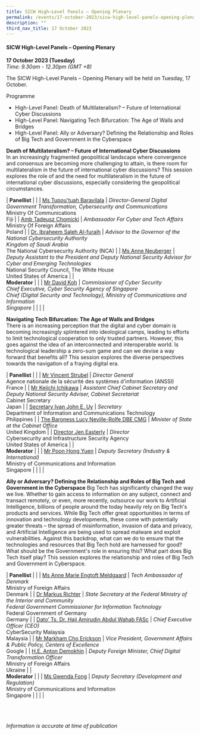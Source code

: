 ```yaml
---
title: SICW High–Level Panels – Opening Plenary
permalink: /events/17-october-2023/sicw-high-level-panels-opening-plenary/
description: ""
third_nav_title: 17 October 2023
---
```

#### **SICW High-Level Panels – Opening Plenary**

**17 October 2023 (Tuesday)**  
*Time: 9.30am - 12.30pm (GMT +8)*

The SICW High-Level Panels – Opening Plenary will be held on Tuesday, 17 October. 

Programme
* High-Level Panel: Death of Multilateralism? – Future of International Cyber Discussions
* High-Level Panel: Navigating Tech Bifurcation: The Age of Walls and Bridges
* High-Level Panel: Ally or Adversary? Defining the Relationship and Roles of Big Tech and Government in the Cyberspace

**Death of Multilateralism? – Future of International Cyber Discussions**
<br>In an increasingly fragmented geopolitical landscape where convergence and consensus are becoming more challenging to attain, is there room for multilateralism in the future of international cyber discussions? This session explores the role of and the need for multilateralism in the future of international cyber discussions, especially considering the geopolitical circumstances.

|  **Panellist**          |                                                              |
| [Ms Tupou'tuah Baravilala](/speakers/ms-tupoutuah-baravilala/)  | *Director-General Digital Government Transformation, Cybersecurity and Communications*<br>Ministry Of Communications<br>Fiji              |
| [Amb Tadeusz Chomicki](/speakers/amb-tadeusz-chomicki/)  | *Ambassador For Cyber and Tech Affairs*<br>Ministry Of Foreign Affairs<br>Poland              |
| [Dr. Ibraheem Saleh Al-furaih](/speakers/dr-ibraheem-saleh-al-furaih/)  | *Advisor to the Governor of the National Cybersecurity Authority<br>Kingdom of Saudi Arabia*<br>The National Cybersecurity Authority (NCA)              |
| [Ms Anne Neuberger](/speakers/ms-anne-neuberger/)  | *Deputy Assistant to the President and Deputy National Security Advisor for Cyber and Emerging Technologies*<br>National Security Council, The White House<br>United States of America              |
|  <br>**Moderator**          |                                                              |
| [Mr David Koh](/speakers/mr-david-koh/)  | *Commissioner of Cyber Security<br>Chief Executive, Cyber Security Agency of Singapore<br>Chief (Digital Security and Technology), Ministry of Communications and Information<br>Singapore*              |
| | |

**Navigating Tech Bifurcation: The Age of Walls and Bridges**
<br>There is an increasing perception that the digital and cyber domain is becoming increasingly splintered into ideological camps, leading to efforts to limit technological cooperation to only trusted partners. However, this goes against the idea of an interconnected and interoperable world. Is technological leadership a zero-sum game and can we devise a way forward that benefits all? This session explores the diverse perspectives towards the navigation of a fraying digital era.

|  **Panellist**          |                                                              |
| [Mr Vincent Strubel](/speakers/mr-vincent-strubel/)  | *Director General*<br>Agence nationale de la sécurité des systèmes d'information (ANSSI)<br>France              |
| [Mr Keiichi Ichikawa](/speakers/mr-keiichi-ichikawa/)  | *Assistant Chief Cabinet Secretary and Deputy National Security Adviser, Cabinet Secretariat*<br>Cabinet Secretary<br>Japan              |
| [Secretary Ivan John E. Uy](/speakers/secretary-ivan-john-e-uy/)  | *Secretary*<br>Department of Information and Communications Technology<br>Philippines              |
| [The Baroness Lucy Neville-Rolfe DBE CMG](/speakers/the-baroness-lucy-neville-rolfe/)  | *Minister of State at the Cabinet Office*<br>United Kingdom              |
| [Director Jen Easterly](/speakers/director-jen-easterly/)  | *Director*<br>Cybersecurity and Infrastructure Security Agency<br>United States of America              |
|  <br>**Moderator**          |                                                              |
| [Mr Poon Hong Yuen](/speakers/mr-poon-hong-yuen/)  | *Deputy Secretary (Industry &amp; International)*<br>Ministry of Communications and Information<br>Singapore              |
| | |

**Ally or Adversary? Defining the Relationship and Roles of Big Tech and Government in the Cyberspace**
Big Tech has significantly changed the way we live. Whether to gain access to information on any subject, connect and transact remotely, or even, more recently, outsource our work to Artificial Intelligence, billions of people around the today heavily rely on Big Tech's products and services. While Big Tech offer great opportunities in terms of innovation and technology developments, these come with potentially greater threats – the spread of misinformation, invasion of data and privacy, and Artificial Intelligence are being used to spread malware and exploit vulnerabilities. Against this backdrop, what can we do to ensure that the technologies and resources that Big Tech hold are harnessed for good? What should be the Government's role in ensuring this? What part does Big Tech itself play? This session explores the relationship and roles of Big Tech and Government in Cyberspace.


|  **Panellist**          |                                                              |
| [Ms Anne Marie Engtoft Meldgaard](/speakers/ms-anne-marie-engtoft-meldgaard/)  | *Tech Ambassador of Denmark*<br>Ministry of Foreign Affairs<br>Denmark              |
| [Dr Markus Richter](/speakers/dr-markus-richter/)  | *State Secretary at the Federal Ministry of the Interior and Community<br>Federal Government Commissioner for Information Technology*<br>Federal Government of Germany<br>Germany              |
| [Dato’ Ts. Dr. Haji Amirudin Abdul Wahab FASc](/speakers/dato-ts-dr-haji-amirudin-abdul-wahab-fasc/)  | *Chief Executive Officer (CEO)*<br>CyberSecurity Malaysia<br>Malaysia              |
| [Mr Markham Cho Erickson](/speakers/mr-markham-cho-erickson/)  | *Vice President, Government Affairs &amp; Public Policy, Centers of Excellence*<br>Google              |
| [H.E. Anton Demokhin](/speakers/mr-anton-demokhin/)  | *Deputy Foreign Minister, Chief Digital Transformation Officer*<br>Ministry of Foreign Affairs<br>Ukraine              |
|  <br>**Moderator**          |                                                              |
| [Ms Gwenda Fong](/speakers/ms-gwenda-fong/)  | *Deputy Secretary (Development and Regulation)*<br>Ministry of Communications and Information<br>Singapore              |
| | |

<br><br><br>
*Information is accurate at time of publication*